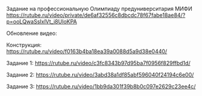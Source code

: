 Задание на профессиональную Олимпиаду предуниверситария МИФИ
https://rutube.ru/video/private/de6af32556c8dbcdc78f67fabe18ae84/?p=ooLQwaSsIxlVt_i8UIoKPA

Обновление видео:

Конструкция:
https://rutube.ru/video/f0163b4ba18ea39a0088d5a9d38e0440/

Задание 1:
https://rutube.ru/video/c3fc8343b97d95ba7f0956f829ffbd1d/

Задание 2:
https://rutube.ru/video/3abd38a1df85abf596040f24194c6e00/

Задание 3:
https://rutube.ru/video/1bb9da301f39b8b0c097e2629c23ee4c/
